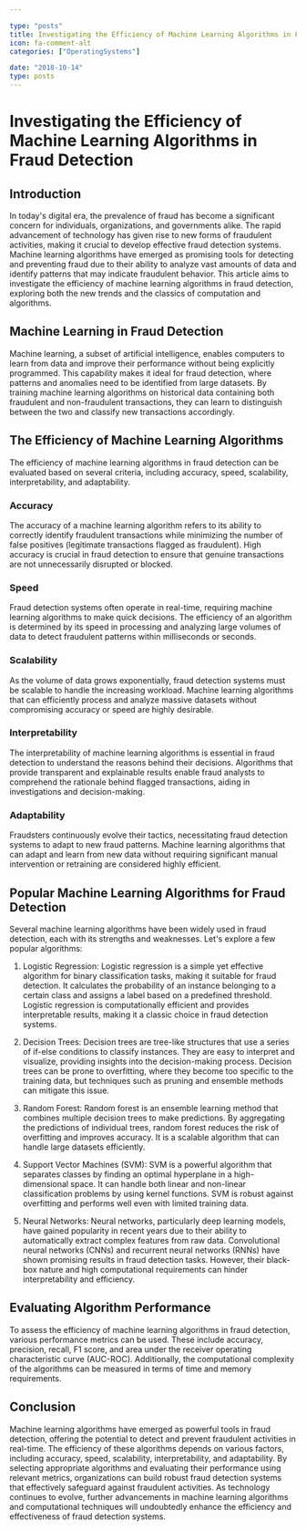 ```yaml
---

type: "posts"
title: Investigating the Efficiency of Machine Learning Algorithms in Fraud Detection
icon: fa-comment-alt
categories: ["OperatingSystems"]

date: "2018-10-14"
type: posts
---
```





# Investigating the Efficiency of Machine Learning Algorithms in Fraud Detection

## Introduction

In today's digital era, the prevalence of fraud has become a significant concern for individuals, organizations, and governments alike. The rapid advancement of technology has given rise to new forms of fraudulent activities, making it crucial to develop effective fraud detection systems. Machine learning algorithms have emerged as promising tools for detecting and preventing fraud due to their ability to analyze vast amounts of data and identify patterns that may indicate fraudulent behavior. This article aims to investigate the efficiency of machine learning algorithms in fraud detection, exploring both the new trends and the classics of computation and algorithms.

## Machine Learning in Fraud Detection

Machine learning, a subset of artificial intelligence, enables computers to learn from data and improve their performance without being explicitly programmed. This capability makes it ideal for fraud detection, where patterns and anomalies need to be identified from large datasets. By training machine learning algorithms on historical data containing both fraudulent and non-fraudulent transactions, they can learn to distinguish between the two and classify new transactions accordingly.

## The Efficiency of Machine Learning Algorithms

The efficiency of machine learning algorithms in fraud detection can be evaluated based on several criteria, including accuracy, speed, scalability, interpretability, and adaptability.

### Accuracy

The accuracy of a machine learning algorithm refers to its ability to correctly identify fraudulent transactions while minimizing the number of false positives (legitimate transactions flagged as fraudulent). High accuracy is crucial in fraud detection to ensure that genuine transactions are not unnecessarily disrupted or blocked.

### Speed

Fraud detection systems often operate in real-time, requiring machine learning algorithms to make quick decisions. The efficiency of an algorithm is determined by its speed in processing and analyzing large volumes of data to detect fraudulent patterns within milliseconds or seconds.

### Scalability

As the volume of data grows exponentially, fraud detection systems must be scalable to handle the increasing workload. Machine learning algorithms that can efficiently process and analyze massive datasets without compromising accuracy or speed are highly desirable.

### Interpretability

The interpretability of machine learning algorithms is essential in fraud detection to understand the reasons behind their decisions. Algorithms that provide transparent and explainable results enable fraud analysts to comprehend the rationale behind flagged transactions, aiding in investigations and decision-making.

### Adaptability

Fraudsters continuously evolve their tactics, necessitating fraud detection systems to adapt to new fraud patterns. Machine learning algorithms that can adapt and learn from new data without requiring significant manual intervention or retraining are considered highly efficient.

## Popular Machine Learning Algorithms for Fraud Detection

Several machine learning algorithms have been widely used in fraud detection, each with its strengths and weaknesses. Let's explore a few popular algorithms:

1. Logistic Regression: Logistic regression is a simple yet effective algorithm for binary classification tasks, making it suitable for fraud detection. It calculates the probability of an instance belonging to a certain class and assigns a label based on a predefined threshold. Logistic regression is computationally efficient and provides interpretable results, making it a classic choice in fraud detection systems.

2. Decision Trees: Decision trees are tree-like structures that use a series of if-else conditions to classify instances. They are easy to interpret and visualize, providing insights into the decision-making process. Decision trees can be prone to overfitting, where they become too specific to the training data, but techniques such as pruning and ensemble methods can mitigate this issue.

3. Random Forest: Random forest is an ensemble learning method that combines multiple decision trees to make predictions. By aggregating the predictions of individual trees, random forest reduces the risk of overfitting and improves accuracy. It is a scalable algorithm that can handle large datasets efficiently.

4. Support Vector Machines (SVM): SVM is a powerful algorithm that separates classes by finding an optimal hyperplane in a high-dimensional space. It can handle both linear and non-linear classification problems by using kernel functions. SVM is robust against overfitting and performs well even with limited training data.

5. Neural Networks: Neural networks, particularly deep learning models, have gained popularity in recent years due to their ability to automatically extract complex features from raw data. Convolutional neural networks (CNNs) and recurrent neural networks (RNNs) have shown promising results in fraud detection tasks. However, their black-box nature and high computational requirements can hinder interpretability and efficiency.

## Evaluating Algorithm Performance

To assess the efficiency of machine learning algorithms in fraud detection, various performance metrics can be used. These include accuracy, precision, recall, F1 score, and area under the receiver operating characteristic curve (AUC-ROC). Additionally, the computational complexity of the algorithms can be measured in terms of time and memory requirements.

## Conclusion

Machine learning algorithms have emerged as powerful tools in fraud detection, offering the potential to detect and prevent fraudulent activities in real-time. The efficiency of these algorithms depends on various factors, including accuracy, speed, scalability, interpretability, and adaptability. By selecting appropriate algorithms and evaluating their performance using relevant metrics, organizations can build robust fraud detection systems that effectively safeguard against fraudulent activities. As technology continues to evolve, further advancements in machine learning algorithms and computational techniques will undoubtedly enhance the efficiency and effectiveness of fraud detection systems.